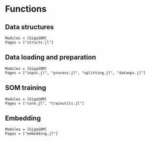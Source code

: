 # Functions

## Data structures

```@autodocs
Modules = [GigaSOM]
Pages = ["structs.jl"]
```

## Data loading and preparation

```@autodocs
Modules = [GigaSOM]
Pages = ["input.jl", "process.jl", "splitting.jl", "dataops.jl"]
```

## SOM training

```@autodocs
Modules = [GigaSOM]
Pages = ["core.jl", "trainutils.jl"]
```

## Embedding

```@autodocs
Modules = [GigaSOM]
Pages = ["embedding.jl"]
```
